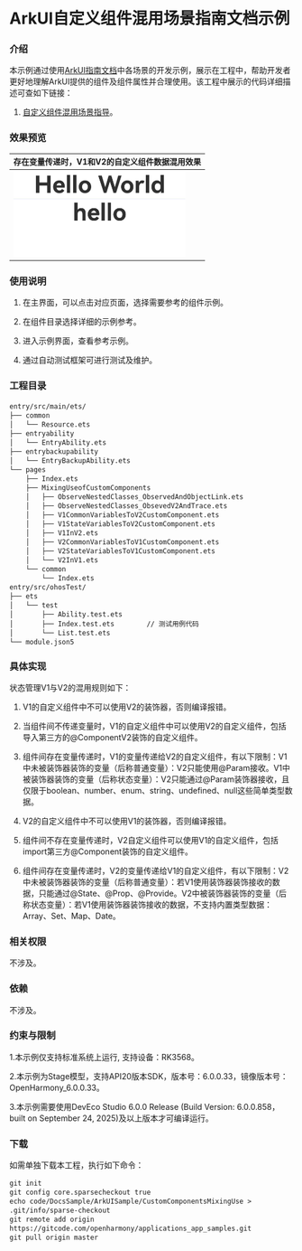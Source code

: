 # ArkUI自定义组件混用场景指南文档示例

### 介绍

本示例通过使用[ArkUI指南文档](https://gitcode.com/openharmony/docs/tree/master/zh-cn/application-dev/ui)中各场景的开发示例，展示在工程中，帮助开发者更好地理解ArkUI提供的组件及组件属性并合理使用。该工程中展示的代码详细描述可查如下链接：

1. [自定义组件混用场景指导](https://gitcode.com/openharmony/docs/blob/master/zh-cn/application-dev/ui/state-management/arkts-custom-component-mixed-scenarios.md)。


### 效果预览

| 存在变量传递时，V1和V2的自定义组件数据混用效果        
| ------------------------------------ |
| ![](screenshots/device/image1.png) |

### 使用说明

1. 在主界面，可以点击对应页面，选择需要参考的组件示例。

2. 在组件目录选择详细的示例参考。

3. 进入示例界面，查看参考示例。

4. 通过自动测试框架可进行测试及维护。

### 工程目录
```
entry/src/main/ets/
├── common
│   └── Resource.ets
├── entryability
│   └── EntryAbility.ets
├── entrybackupability
│   └── EntryBackupAbility.ets
└── pages
    ├── Index.ets
    ├── MixingUseofCustomComponents
    │   ├── ObserveNestedClasses_ObservedAndObjectLink.ets
    │   ├── ObserveNestedClasses_ObsevedV2AndTrace.ets
    │   ├── V1CommonVariablesToV2CustomComponent.ets
    │   ├── V1StateVariablesToV2CustomComponent.ets
    │   ├── V1InV2.ets
    │   ├── V2CommonVariablesToV1CustomComponent.ets
    │   ├── V2StateVariablesToV1CustomComponent.ets
    │   └── V2InV1.ets
    └── common
        └── Index.ets
entry/src/ohosTest/
├── ets
│   └── test
│       ├── Ability.test.ets
│       ├── Index.test.ets        // 测试用例代码
│       └── List.test.ets
└── module.json5
```

### 具体实现

状态管理V1与V2的混用规则如下：
1. V1的自定义组件中不可以使用V2的装饰器，否则编译报错。

2. 当组件间不传递变量时，V1的自定义组件中可以使用V2的自定义组件，包括导入第三方的@ComponentV2装饰的自定义组件。

3. 组件间存在变量传递时，V1的变量传递给V2的自定义组件，有以下限制：V1中未被装饰器装饰的变量（后称普通变量）：V2只能使用@Param接收。V1中被装饰器装饰的变量（后称状态变量）：V2只能通过@Param装饰器接收，且仅限于boolean、number、enum、string、undefined、null这些简单类型数据。

4. V2的自定义组件中不可以使用V1的装饰器，否则编译报错。

5. 组件间不存在变量传递时，V2自定义组件可以使用V1的自定义组件，包括import第三方@Component装饰的自定义组件。

6. 组件间存在变量传递时，V2的变量传递给V1的自定义组件，有以下限制：V2中未被装饰器装饰的变量（后称普通变量）：若V1使用装饰器装饰接收的数据，只能通过@State、@Prop、@Provide。V2中被装饰器装饰的变量（后称状态变量）：若V1使用装饰器装饰接收的数据，不支持内置类型数据：Array、Set、Map、Date。

### 相关权限

不涉及。

### 依赖

不涉及。

### 约束与限制

1.本示例仅支持标准系统上运行, 支持设备：RK3568。

2.本示例为Stage模型，支持API20版本SDK，版本号：6.0.0.33，镜像版本号：OpenHarmony_6.0.0.33。

3.本示例需要使用DevEco Studio 6.0.0 Release (Build Version: 6.0.0.858， built on September 24, 2025)及以上版本才可编译运行。

### 下载

如需单独下载本工程，执行如下命令：

````
git init
git config core.sparsecheckout true
echo code/DocsSample/ArkUISample/CustomComponentsMixingUse > .git/info/sparse-checkout
git remote add origin https://gitcode.com/openharmony/applications_app_samples.git
git pull origin master
````